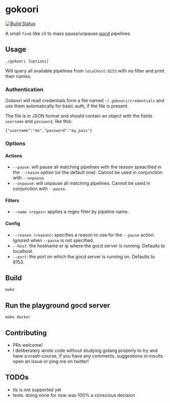# gokoori

[![Build Status](https://travis-ci.org/caligin/gokoori.svg?branch=master)](https://travis-ci.org/caligin/gokoori)

A small `find`-like cli to mass pause/unpause [gocd](https://www.gocd.io/) pipelines.

## Usage

`./gokoori [options]`

Will query all available pipelines from `localhost:8153` with no filter and print their names.

### Authentication

Gokoori will read credentials form a file named `~/.gokoori/credentials` and use them automatically for basic auth, if the file is present.

The file is in JSON format and should contain an object with the fields `username` and `password`, like this:

```
{"username":"me","password":"my_pass"}
```

### Options

#### Actions
- `--pause`: will pause all matching pipelines with the reason speacified in the `--reason` option (or the default one). Cannot be used in conjunction with `--unpause`.
- `--unpause`: will unpause all matching pipelines. Cannot be used in conjunction with `--pause`.

#### Filters
- `--name <regex>`: applies a regex filter by pipeline name.

#### Config
- `--reason <reason>`: specifies a reason to use for the `--pause` action. Ignored when `--pause` is not specified.
- `--host`: the hostname or ip where the gocd server is running. Defaults to localhost.
- `--port`: the port on which the gocd server is running on. Defaults to 8153.

## Build

`make`

## Run the playground gocd server

`make docker`

## Contributing

- PRs welcome!
- I deliberately wrote code without studying golang properly to try and have a crash-course, if you have any comments, suggestions or insults open an issue or ping me on twitter!

## TODOs

- tls is not supported yet
- tests. doing none for now was 100% a conscious decision
